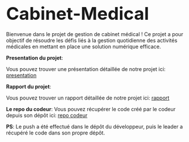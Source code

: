 # <span style="font-size: xxx-large;">**Cabinet-Medical**</span>

Bienvenue dans le projet de gestion de cabinet médical ! Ce projet a pour objectif de résoudre les défis liés à la gestion quotidienne des activités médicales en mettant en place une solution numérique efficace.

**Presentation du projet**:

Vous pouvez trouver une présentation détaillée de notre projet ici: [presentation](https://prezi.com/view/GxQhuDAGrATPG9UtBJA7/)

**Rapport du projet**:

Vous pouvez trouver un rapport détaillée de notre projet ici: [rapport]([https://docs.google.com/document/d/13ypBi9obiJVGKjC5utCy5b7WqdWiJZcH/edit?usp=drive_link&ouid=108036969993817625850&rtpof=true&sd=true](https://drive.google.com/file/d/1NnwbS2Cmsq8mbPGc3mr9EkuHdylDrnzF/view?usp=drive_link))

**Le repo du codeur**: Vous pouvez récupérer le code créé par le codeur depuis son dépôt ici: [repo codeur](https://github.com/linaIguer/Gestion_Cabinet_Medical/tree/main)

**PS**: Le push a été effectué dans le dépôt du développeur, puis le leader a récupéré le code dans son propre dépôt.
